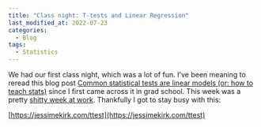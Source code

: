 ```yaml
---
title: "Class night: T-tests and Linear Regression"
last_modified_at: 2022-07-23
categories:
  - Blog
tags:
  - Statistics
---
```


We had our first class night, which was a lot of fun. I've been meaning to reread this blog post [Common statistical tests are linear models (or: how to teach stats)](https://lindeloev.github.io/tests-as-linear/) since I first came across it in grad school. This week was a pretty [shitty week at work](https://www.fiercebiotech.com/medtech/invitae-lays-more-1000-employees-slims-international-footprint-cost-cutting-restructuring). Thankfully I got to stay busy with this:

[https://jessimekirk.com/ttest](https://jessimekirk.com/ttest)